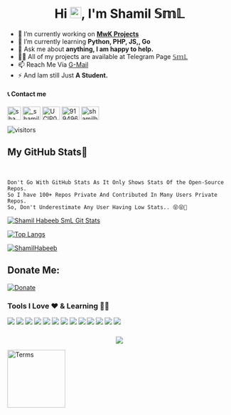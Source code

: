 <h1 align="center">Hi <img src="https://raw.githubusercontent.com/MartinHeinz/MartinHeinz/master/wave.gif" width="25px">, I'm Shamil 𝕊𝕞𝕃</h1>

####
- 🔭 I’m currently working on [**MwK Projects**](https://telegram.dog/mwkbots)
- 🌱 I’m currently learning **Python, PHP, JS,, Go**
- 💬 Ask me about **anything, I am happy to help.**
- 👨‍💻 All of my projects are available at Telegram Page [𝕊𝕞𝕃](https://t.me/shamilnelli/6)
- 📫 Reach Me Via [G-Mail](https://google.com/shamilhabeeb5)
- ⚡ And Iam still Just **A Student.**
####

#### 📞 Contact me
<!-- png icons from https://iconscout.com/ -->
<a href="https://telegram.me/shamilnelli" target="blank"><img align="center" src="https://telegra.ph/file/26d2289b53f2b5f183a49.png" alt="shamilnelli" height="30" width="30" /></a>
<a href="https://instagram.com/_shamil.habeeb_" target="blank"><img align="center" src="https://raw.githubusercontent.com/rahuldkjain/github-profile-readme-generator/master/src/images/icons/Social/instagram.svg" alt="_shamil.habeeb_" height="30" width="40" /></a>
<a href="https://youtube.com/channel/UClP0fw_t0lOU1mYuL7gEa2g" target="blank"><img align="center" src="https://raw.githubusercontent.com/rahuldkjain/github-profile-readme-generator/master/src/images/icons/Social/youtube.svg" alt="UClP0fw_t0lOU1mYuL7gEa2g" height="30" width="40" /></a>
<a href="https://wa.me/919496300461" target="blank"><img align="center" src="https://raw.githubusercontent.com/rahuldkjain/github-profile-readme-generator/master/src/images/icons/Social/whatsapp.svg" alt="919496300461" height="30" width="40" /></a>
<a href="https://shamilhabeeb5@gmail.com" target="blank"><img align="center" src="https://img.icons8.com/color/48/000000/gmail--v2.png" alt="shamilhabeeb5" height="30" width="40" /></a>
<br>


![visitors](https://visitor-badge.laobi.icu/badge?page_id=HeimanPictures)


## My GitHub Stats💛

<br>
    
```
Don't Go With GitHub Stats As It Only Shows Stats Of the Open-Source Repos. 
So I have 100+ Repos Private And Contributed In Many Users Private Repos.
So, Don't Underestimate Any User Having Low Stats.. 😝😝🤪
```
[![Shamil Habeeb SmL Git Stats](https://github-readme-stats.vercel.app/api?username=Shamilhabeebnelli&include_all_commits=true&count_private=true&theme=gold)](https://github.com/shamilhabeebnelli)

[![Top Langs](https://github-readme-stats.vercel.app/api/top-langs/?username=ShamilHabeebnelli&layout=compact&theme=gold)](https://github.com/shamilhabeebnelli)

<p align="left"> <a href="https://github.com/ryo-ma/github-profile-trophy"><img src="https://github-profile-trophy.vercel.app/?username=shamilhabeebnelli" alt="ShamilHabeeb" /></a> </p>

    

## Donate Me: 
[![Donate](https://img.shields.io/badge/Donate%20Us-Donate-darkgreen?style=for-the-badge)](wa.me/+919496300461)


#####

<h3 align="left">Tools I Love ♥️ & Learning 👨‍💻</h3>


<a href="https://www.arduino.cc"><img src="https://img.icons8.com/fluency/48/000000/arduino.png"/></a>
<a href="https://aws.amazon.com"><img src="https://img.icons8.com/color/48/000000/amazon-web-services.png"/></a>
<a href="https://azure.microsoft.com/"><img src="https://img.icons8.com/fluency/48/000000/azure-1.png"/></a>
<a href="https://www.gnu.org/software/bash"><img src="https://img.icons8.com/plasticine/48/000000/bash.png"/></a>
<a href="https://www.docker.com"><img src="https://img.icons8.com/fluency/50/000000/docker.png"/></a>
<a href="https://cloud.google.com"><img src="https://img.icons8.com/fluency/48/000000/google-cloud.png"/></a>
<a href="https://heroku.com"><img src="https://img.icons8.com/color/48/000000/heroku.png"/></a>
<a href="https://www.w3.org/html"><img src="https://img.icons8.com/color/48/000000/html-5--v1.png"/></a>
<a href="https://www.linux.org"><img src="https://img.icons8.com/color/48/000000/linux--v1.png"/></a>
<a href="https://www.mongodb.com"><img src="https://img.icons8.com/color/48/000000/mongodb.png"/></a>
<a href="https://www.postgresql.org"><img src="https://img.icons8.com/color/48/000000/postgreesql.png"/></a>
<a href="https://www.python.org"><img src="https://img.icons8.com/color/48/000000/python--v1.png"/></a>
<a href="https://redis.io"><img src="https://img.icons8.com/color/48/000000/redis.png"/></a>

#####

<p align="center">
    <img src="https://img.shields.io/badge/THANKS%20FOR-VISITING%20❤-red?style=for-the-badge&logo=github"/>
</p>


<img align="left" alt="Terms" width="130px" src="https://img.shields.io/badge/*%20Not%20Applied%20For%20Some%20Users-⚠️%20TERMS-orange?style=for-the-badge&logo="/>
